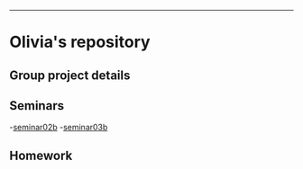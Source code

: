 
---

Olivia's repository
===================

Group project details
----------------------

Seminars
--------
-[seminar02b](https://github.com/wongoli/OliviaRepository/blob/master/seminar02b.md)
-[seminar03b](https://github.com/wongoli/OliviaRepository/blob/master/Seminar03/Seminar03b.md)

Homework
---------
